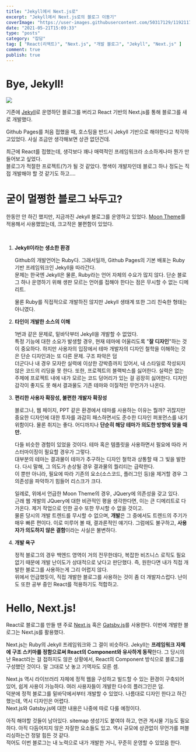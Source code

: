 ```yaml
---
title: "Jekyll에서 Next.js로"
excerpt: "Jekyll에서 Next.js로의 블로그 이동기"
coverImage: "https://user-images.githubusercontent.com/50317129/119211732-cf6de280-baee-11eb-8539-f2f5344fecb1.png"
date: "2021-05-21T15:09:33"
type: "posts"
category: "잡담"
tag: [ "React(리액트)", "Next.js", "개발 블로그", "Jekyll", "Next.js" ]
comment: true
publish: true
---
```


# Bye, Jekyll!

<div>
	<img src="https://user-images.githubusercontent.com/50317129/119211743-e44a7600-baee-11eb-85d0-f21c1f68debc.png" />
</div>

기존에 <a href="http://jekyllrb-ko.github.io/" target="_blank" class="pink-500">Jekyll</a>로 운영하던 블로그를 버리고 React 기반의 <span class="blue-500">Next.js</span>를 통해 블로그를 새로 개발했다.

Github Pages를 처음 접했을 때, 호스팅을 반드시 <span class="pink-500">Jekyll</span> 기반으로 해야한다고 착각하고있었다. 사실 조금만 생각해보면 상관 없던건데.

최근에 React를 접했는데, 생각보다 꽤나 매력적인 프레임워크라 소소하게나마 뭔가 만들어보고 싶었다.  
블로그가 적절한 프로젝트(?)가 될 것 같았다. 명색이 개발자인데 블로그 하나 정도는 직접 개발해야 할 것 같기도 하고....

# 굳이 멀쩡한 블로그 놔두고?

한동안 안 하긴 했지만, 지금까진 <span class="pink-500">Jekyll</span> 블로그를 운영하고 있었다. [Moon Theme](http://taylantatli.github.io/Moon/)를 적용해서 사용했었는데, 크고작은 불편함이 있었다.

<br />

1. <b class="green-500">Jekyll이라는 생소한 환경</b>

	Github의 개발언어는 <span class="red-500">Ruby</span>다. 그래서일까, Github Pages의 기본 배포는 <span class="red-500">Ruby</span> 기반 프레임워크인 <span class="pink-500">Jekyll</span>을 따라간다.  
	문제는 한국엔 <span class="pink-500">Jekyll</span>은 물론, <span class="red-500">Ruby</span>라는 언어 자체의 수요가 많지 않다. 단순 블로그 하나 운영하기 위해 생판 모르는 언어를 접해야 한다는 점은 무시할 수 없는 디메리트.

	물론 <span class="red-500">Ruby</span>를 직접적으로 개발하진 않지만 <span class="pink-500">Jekyll</span> 생태계 또한 그리 친숙한 형태는 아니였다.

2. <b class="green-500">타인이 개발한 소스의 이해</b>

	1번과 같은 문제로, 밑바닥부터 <span class="pink-500">Jekyll</span>을 개발할 수 없었다.  
	특정 기능에 대한 소요가 발생할 경우, 현재 테마에 어울리도록 "**잘 디자인**"하는 것이 중요하다. 하지만 사용자의 입장에서 테마 개발자의 디자인 철학을 이해하는 것은 단순 디자인과는 또 다른 문제. 구조 파악은 덤  
	더군다나 내 경우 모자란 실력에 이상한 강박증까지 있어서, 내 스타일로 작성되지 않은 코드의 리딩을 못 한다. 또한, 프로젝트의 블랙박스를 싫어한다. 실력은 없는 주제에 프로젝트 내에 내가 모르는 코드 덩어리가 있는 걸 굉장히 싫어한다. 디자인 감각이 좋지도 못 해서 결과물도 기존 테마와 이질적인 무언가가 나온다.

3. <b class="green-500">편리한 사용자 확장성, 불편한 개발자 확장성</b>

	블로그나, 웹 페이지, PPT 같은 환경에서 <span class="grenn-500">테마</span>를 사용하는 이유는 뭘까? 귀찮지만 중요한 디자인에 대한 투자를 과감히 패스하면서도 준수한 디자인 퍼포먼스를 내기 위함이다. 물론 취지는 좋다. 어디까지나 **단순히 해당 테마가 의도한 방향에 맞을 때만.**

	다들 비슷한 경험이 있었을 것이다. 테마 혹은 템플릿을 사용하면서 필요에 따라 커스터마이징이 필요할 경우가 그렇다.  
	대부분의 테마는 결과물이 테마가 추구하는 디자인 철학과 상통할 때 그 빛을 발한다. 다시 말해, 그 의도가 손상될 경우 결과물의 퀄리티는 급락한다.  
	이 뿐만 아니라, <span class="red-500">필요에 따라 기존의 요소(소스코드, 플러그인 등)을 제거할 경우 그 의존성을 파악하기 힘들어 리스크</span>가 크다.

	일례로, 위에서 언급한 <span class="lightBlue-500">Moon Theme</span>의 경우, JQuery에 의존성을 갖고 있다.  
	근래 웹 개발의 JQuery에 대한 비관적인 평을 생각한다면, 이는 큰 디메리트로 다가온다. 제거 작업으로 인한 공수 또한 무시할 수 없을 것이고.  
	물론 당시의 개발 트렌드를 무시할 수 없으며, **개발**은 그 중에서도 트렌드의 주기가 매우 빠른 편이다. 이로 미루어 볼 때, 결과론적인 얘기다. 그럼에도 불구하고, **사용자가 의도하지 않은 결함**이라는 사실은 불변하다.

4. <b class="green-500">개발 욕구</b>

	정적 블로그의 경우 백엔드 영역이 거의 전무한데다, 복잡한 비즈니스 로직도 필요 없기 때문에 개발 난이도가 상대적으로 낮다고 판단했다. 즉, 원한다면 내가 직접 개발한 블로그를 사용하는게 그리 어렵지 않다.  
	위에서 언급했듯이, 직접 개발한 블로그를 사용하는 것이 좀 더 개발자스럽다. 난이도 또한 공부 중인 React를 적용하기도 적합하고.

# Hello, Next.js!

React로 블로그를 만들 땐 주로 <a href="https://nextjs.org/" target="_blank" class="blue-500">Next.js</a> 혹은 <a href="https://www.gatsbyjs.com/" target="_blank" class="deepPurple-400">Gatsby.js</a>를 사용한다. 이번에 개발한 블로그는 <span class="blue-500">Next.js</span>를 활용했다.

<span class="blue-500">Next.js</span>는 <span class="red-500">Ruby</span>의 <span class="pink-500">Jekyll</span> 프레임워크와 그 결이 비슷하다. <span class="pink-500">Jekyll</span>는 **프레임워크 자체에 구조 스키마를 정함으로써 React의 Component와 유사하게 동작**한다. 그 당시의 난 React라는 걸 접하지도 않은 상황에서, React의 Component 방식으로 블로그를 구성했던 것이다. 말 그대로 낫 놓고 기역자도 모른 셈.

<span class="blue-500">Next.js</span> 역시 라이브러리 자체에 정적 웹을 구성하고 빌드할 수 있는 환경이 구축되어 있어, 쉽게 사용이 가능하다. 여러 사용자들이 개발한 다수의 플러그인은 덤.  
덕분에 정적 블로그를 밑바닥에서부터 개발할 수 있었다. 나름대로 디자인 한다고 하긴 했는데, 역시 디자인은 어렵다.  
<span class="blue-500">Next.js</span>와 <span class="deepPurple-500">Gatsby.js</span>에 대한 내용은 나중에 따로 다룰 예정이다.

아직 해야할 것들이 남아있다. sitemap 생성기도 붙여야 하고, 연관 게시물 기능도 필요하다. 아직 다듬어지지 않은 자잘한 요소들도 있고. 역시 규모에 상관없이 무언가를 퍼블리싱하는건 정말 힘든 것 같다.  
적어도 이번 블로그는 내 노력으로 내가 개발한 거니, 꾸준히 운영할 수 있었음 한다.